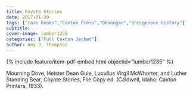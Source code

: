 ```yaml
---
title: Coyote Stories
date: 2017-01-30
tags: ["rare books","Caxton Press","Okanogan","Indigenous history"]
subtitle: 
cover-image: lumber1235
categories: ["Full Caxton Jacket"]
author: Amy J. Thompson
---
```


{% include feature/item-pdf-embed.html objectid="lumber1235" %}

Mourning Dove, Heister Dean Guie, Lucullus Virgil McWhorter, and Luther Standing Bear, Coyote Stories, File Copy ed. (Caldwell, Idaho: Caxton Printers, 1933).